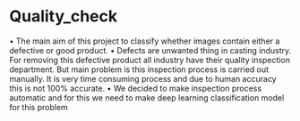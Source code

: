 # Quality_check
•	The main aim of this project to classify whether images contain either a defective or good product.
•	Defects are unwanted thing in casting industry. For removing this defective product all industry have their quality inspection department. But main problem is this inspection process is carried out manually. It is very time consuming process and due to human accuracy this is not 100% accurate.
•	We decided to make inspection process automatic and for this we need to make deep learning classification model for this problem
